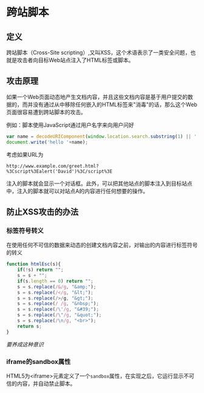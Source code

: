 # 跨站脚本

## 定义

跨站脚本（Cross-Site scripting）,又叫XSS，这个术语表示了一类安全问题，也就是攻击者向目标Web站点注入了HTML标签或脚本。

## 攻击原理

如果一个Web页面动态地产生文档内容，并且这些文档内容是基于用户提交的数据的，而并没有通过从中移除任何嵌入的HTML标签来"消毒"的话，那么这个Web页面很容易遭到跨站脚本的攻击。

例如：脚本使用JavaScript通过用户名字来向用户问好

```javascript
var name = decodeURIComponent(window.location.search.substring(1) || '');
document.write('hello '+name);
```

考虑如果URL为

    http://www.example.com/greet.html?%3Cscript%3Ealert('David')%3C/script%3E

注入的脚本就会显示一个对话框。此外，可以把其他站点的脚本注入到目标站点中，注入的脚本就可以对站点A的内容进行任何想要的操作。

## 防止XSS攻击的办法

### 标签符号转义

在使用任何不可信的数据来动态的创建文档内容之前，对输出的内容进行标签符号的转义

```javascript
function htmlEsc(s){
    if(!s) return "";
    s = s + "";
    if(s.length == 0) return "";
    s = s.replace(/&/g, "&amp;");
    s = s.replace(/</g, "&lt;");
    s = s.replace(/>/g, "&gt;");
    s = s.replace(/ /g, "&nbsp;");
    s = s.replace(/\'/g, "&#39;");
    s = s.replace(/\"/g, "&quot;");
    s = s.replace(/\n/g, "<br>");
    return s;
}
```

*要养成这种意识*

### iframe的sandbox属性

HTML5为<iframe\>元素定义了一个`sandbox`属性，在实现之后，它运行显示不可信的内容，并自动禁止脚本。